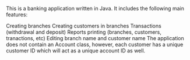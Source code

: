 This is a banking application written in Java. It includes the following main features:

Creating branches
Creating customers in branches
Transactions (withdrawal and deposit)
Reports printing (branches, customers, tranactions, etc)
Editing branch name and customer name The application does not contain an Account class, however, each customer has a unique customer ID which will act as a unique account ID as well.
